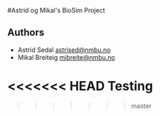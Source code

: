 #Astrid og Mikal's BioSim Project

## Authors

- Astrid Sedal <astrised@nmbu.no>
- Mikal Breiteig <mibreite@nmbu.no>

<<<<<<< HEAD
Testing 
=======
>>>>>>> master
